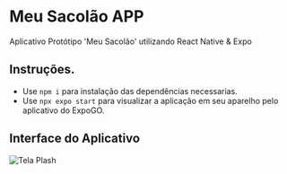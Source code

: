 # Meu Sacolão APP
Aplicativo Protótipo 'Meu Sacolão' utilizando React Native &amp; Expo

## Instruções.
- Use `npm i` para instalação das dependências necessarias.
- Use `npx expo start` para visualizar a aplicação em seu aparelho pelo aplicativo do ExpoGO.

## Interface do Aplicativo
![Tela Plash](https://i.imgur.com/yMqFe6H.gif)
